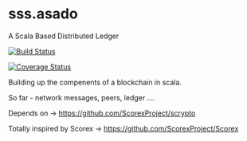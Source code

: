 # sss.asado
A Scala Based Distributed Ledger

[![Build Status](https://travis-ci.org/mcsherrylabs/sss.asado.svg?branch=master)](https://travis-ci.org/mcsherrylabs/sss.asado) 

[![Coverage Status](https://coveralls.io/repos/github/mcsherrylabs/sss.asado/badge.svg?branch=master)](https://coveralls.io/github/mcsherrylabs/sss.asado?branch=master)

Building up the compenents of a blockchain in scala.

So far - network messages, peers, ledger .... 

Depends on -> https://github.com/ScorexProject/scrypto

Totally inspired by Scorex -> https://github.com/ScorexProject/Scorex
